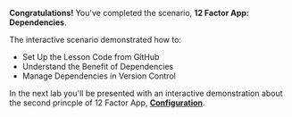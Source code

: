 **Congratulations!** You've completed the scenario, **12 Factor App: Dependencies**.


The interactive scenario demonstrated how to:

* Set Up the Lesson Code from GitHub
* Understand the Benefit of Dependencies
* Manage Dependencies in Version Control

In the next lab you'll be presented with an interactive demonstration about the second princple of 12 Factor App, **[Configuration](https://12factor.net/config)**.